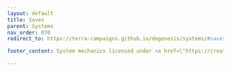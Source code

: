 ```yaml
---
layout: default
title: Saves
parent: Systems
nav_order: 070
redirect_to: https://terra-campaigns.github.io/degenesis/systems/#saves

footer_content: System mechanics licensed under <a href=\"https://creativecommons.org/licenses/by-sa/4.0\">CC-BY-SA 4.0</a>.

---
```

